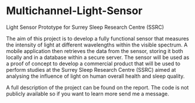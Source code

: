 # Multichannel-Light-Sensor
Light Sensor Prototype for Surrey Sleep Research Centre (SSRC)

The aim of this project is to develop a fully functional sensor that measures the intensity of light at different wavelengths within the visible spectrum. A mobile application then retrieves the data from the sensor, storing it both locally and in a database within a secure server. The sensor will be used as a proof of concept to develop a commercial product that will be used to perform studies at the Surrey Sleep Research Centre (SSRC) aimed at analysing the influence of light on human overall health and sleep quality.

A full description of the project can be found on the report. The code is not publicly available so if you want to learn more send me a message.
